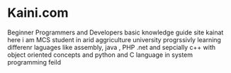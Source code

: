 # Kaini.com
 Beginner Programmers and Developers basic knowledge guide site
kainat here i am MCS student in arid aggriculture university progrssivly learning differenr laguages like assembly, java , PHP .net and sepcially c++ with object oriented concepts and python and C language in system programming feild 
